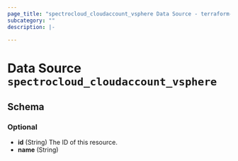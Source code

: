 ```yaml
---
page_title: "spectrocloud_cloudaccount_vsphere Data Source - terraform-provider-spectrocloud"
subcategory: ""
description: |-
  
---
```


# Data Source `spectrocloud_cloudaccount_vsphere`





## Schema

### Optional

- **id** (String) The ID of this resource.
- **name** (String)


